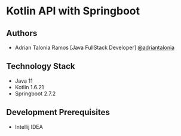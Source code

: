 
# Kotlin API with Springboot


## Authors

- Adrian Talonia Ramos [Java FullStack Developer] [@adriantalonia](https://github.com/adriantalonia)


## Technology Stack
- Java 11
- Kotlin 1.6.21
- Springboot 2.7.2


## Development Prerequisites
- Intellij IDEA